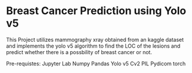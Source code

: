 # Breast Cancer Prediction using Yolo v5

This Project utilizes mammography xray obtained from an kaggle dataset and implements the yolo v5 algorithm to find the LOC of the lesions and predict whether there is a possbility of breast cancer or not. 

Pre-requistes:
Jupyter Lab
Numpy
Pandas
Yolo v5
Cv2
PIL
Pydicom
torch
